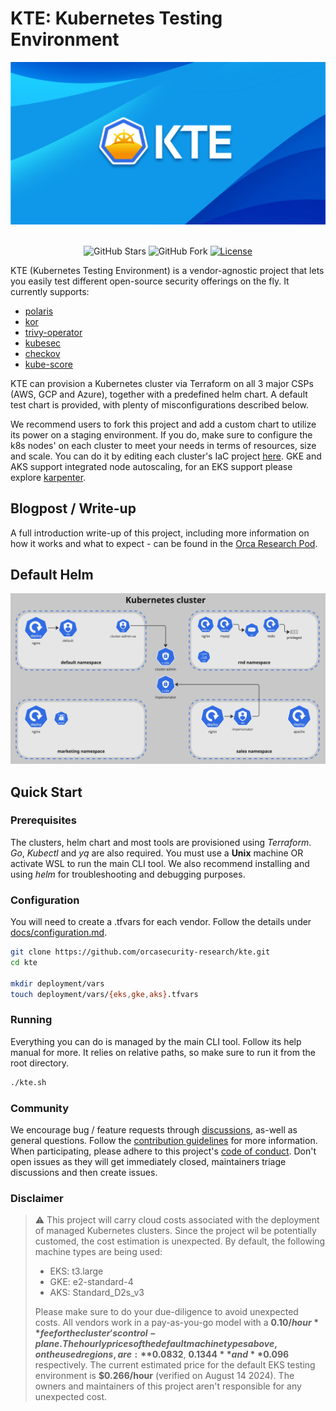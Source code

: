 # KTE: Kubernetes Testing Environment
<div align="center">
<img src="docs/images/cover.png" width=650px>
</div>

<br/>

<div align="center">
  
![GitHub Stars][stars-badge]
![GitHub Fork][fork-badge]
[![License][license-badge]][license-url]

</div>

KTE (Kubernetes Testing Environment) is a vendor-agnostic project that lets you easily test different open-source security offerings on the fly. It currently supports:
* [polaris](https://github.com/FairwindsOps/polaris)
* [kor](https://github.com/yonahd/kor)
* [trivy-operator](https://github.com/aquasecurity/trivy-operator)
* [kubesec](https://github.com/controlplaneio/kubesec)
* [checkov](https://github.com/bridgecrewio/checkov)
* [kube-score](https://github.com/zegl/kube-score)

KTE can provision a Kubernetes cluster via Terraform on all 3 major CSPs (AWS, GCP and Azure), together with a predefined helm chart. A default test chart is provided, with plenty of misconfigurations described below.

We recommend users to fork this project and add a custom chart to utilize its power on a staging environment. If you do, make sure to configure the k8s nodes' on each cluster to meet your needs in terms of resources, size and scale. You can do it by editing each cluster's IaC project [here](https://github.com/orcasecurity-research/kte/tree/dev/deployment/clusters). GKE and AKS support integrated node autoscaling, for an EKS support please explore [karpenter](https://github.com/aws/karpenter-provider-aws).

## Blogpost / Write-up
A full introduction write-up of this project, including more information on how it works and what to expect - can be found in the [Orca Research Pod]().

## Default Helm
<img id="designImg" alt="Cluster Design" src="docs/images/miro-helm-chart.jpg"/>

## Quick Start
### Prerequisites
The clusters, helm chart and most tools are provisioned using _Terraform_. _Go_, _Kubectl_ and _yq_ are also required. You must use a **Unix** machine OR activate WSL to run the main CLI tool. We also recommend installing and using _helm_ for troubleshooting and debugging purposes.

### Configuration
You will need to create a .tfvars for each vendor. Follow the details under [docs/configuration.md](https://github.com/orcasecurity-research/kte/blob/main/docs/configuration.md). 
```sh
git clone https://github.com/orcasecurity-research/kte.git
cd kte

mkdir deployment/vars
touch deployment/vars/{eks,gke,aks}.tfvars
```

### Running
Everything you can do is managed by the main CLI tool. Follow its help manual for more. It relies on relative paths, so make sure to run it from the root directory. 
```sh
./kte.sh
```

### Community
We encourage bug / feature requests through [discussions](https://github.com/orcasecurity-research/kte/discussions), as-well as general questions. Follow the [contribution guidelines](https://github.com/orcasecurity-research/kte/blob/main/CONTRIBUTING.md) for more information. When participating, please adhere to this project's [code of conduct](https://github.com/orcasecurity-research/kte/blob/main/CODE_OF_CONDUCT.md). Don't open issues as they will get immediately closed, maintainers triage discussions and then create issues.

### Disclaimer
> :warning: This project will carry cloud costs associated with the deployment of managed Kubernetes clusters. Since the project wil be potentially customed, the cost estimation is unexpected. By default, the following machine types are being used:
> * EKS: t3.large
> * GKE: e2-standard-4
> * AKS: Standard_D2s_v3
>
> Please make sure to do your due-diligence to avoid unexpected costs. All vendors work in a pay-as-you-go model with a **$0.10/hour** fee for the cluster's control-plane. The hourly prices of the default machine types above, on the used regions, are: **$0.0832**, **$0.1344** and **$0.096** respectively. The current estimated price for the default EKS testing environment is **$0.266/hour** (verified on August 14 2024). The owners and maintainers of this project aren't responsible for any unexpected cost.

[fork-badge]: https://img.shields.io/github/forks/orcasecurity-research/kte?logo=github
[stars-badge]:  https://img.shields.io/github/stars/orcasecurity-research/kte?logo=github
[license-badge]: https://img.shields.io/badge/License-Apache%202.0-blue.svg
[license-url]: https://github.com/orcasecurity-research/kte/blob/main/LICENSE

